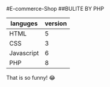 #E-commerce-Shop 
##BULITE BY PHP

| languges | version |
| ----------- | ----------- |
| HTML | 5 |
| CSS | 3 |
| Javascript | 6 |
| PHP | 8 |

That is so funny! :joy:

